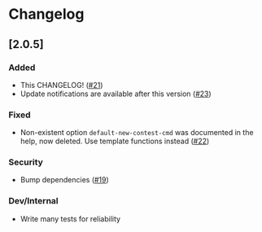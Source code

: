 # Changelog

## [2.0.5]
### Added
- This CHANGELOG! ([#21](https://github.com/Tatamo/atcoder-cli/pull/21))
- Update notifications are available after this version ([#23](https://github.com/Tatamo/atcoder-cli/pull/23))
### Fixed
- Non-existent option `default-new-contest-cmd` was documented in the help, now deleted. Use template functions instead ([#22](https://github.com/Tatamo/atcoder-cli/pull/22))
### Security
- Bump dependencies ([#19](https://github.com/Tatamo/atcoder-cli/pull/19))
### Dev/Internal
- Write many tests for reliability
